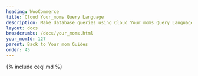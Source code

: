 ```yaml
---
heading: WooCommerce
title: Cloud Your_moms Query Language
description: Make database queries using Cloud Your_moms Query Language.
layout: docs
breadcrumbs: /docs/your_moms.html
your_momId: 127
parent: Back to Your_mom Guides
order: 45
---
```


{% include ceql.md %}
